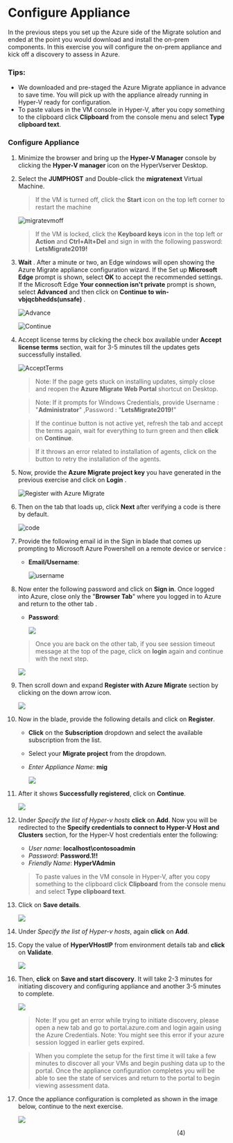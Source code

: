 # Configure Appliance

In the previous steps you set up the Azure side of the Migrate solution and ended at the point you would download and install the on-prem components.  In this exercise you will configure the on-prem appliance and kick off a discovery to assess in Azure.

### Tips:

  * We downloaded and pre-staged the Azure Migrate appliance in advance to save time.  You will pick up with the appliance already running in Hyper-V ready for configuration.
  * To paste values in the VM console in Hyper-V, after you copy something to the clipboard click **Clipboard** from the console menu and select **Type clipboard text**.


### Configure Appliance

1. Minimize the browser and bring up the **Hyper-V Manager** console by clicking the **Hyper-V manager** icon on the HyperVserver Desktop.
1. Select the **JUMPHOST** and Double-click  the **migratenext** Virtual Machine.

	>If the VM is turned off, click the **Start** icon on the top left corner to restart the machine
	
	![migratevmoff](image/migratevmoff.png)
	
	>If the VM is locked, click the **Keyboard keys** icon in the top left or **Action** and **Ctrl+Alt+Del** and sign in with the following password: **LetsMigrate2019!**

1. **Wait** . After a minute or two, an Edge windows will open showing the Azure Migrate appliance configuration wizard. If the Set up **Microsoft Edge** prompt is shown, select **OK** to accept the recommended settings. If the Microsoft Edge **Your connection isn't private** prompt is shown, select **Advanced** and then click on **Continue to win-vbjqcbhedds(unsafe)** .
   
   ![Advance](image/advanced.png)

   ![Continue](image/continueto.png)


1. Accept license terms by clicking the check box available under **Accept license terms** section, wait for 3-5 minutes till the updates gets successfully installed.
	
	![AcceptTerms](image/acceptterms.png)

	>Note: If the page gets stuck on installing updates, simply close and reopen the <strong>Azure Migrate Web Portal</strong> shortcut on Desktop.
	
	>Note: If it prompts for Windows Credentials, provide Username : "**Administrator**" ,Password : "**LetsMigrate2019!**" 
	
	>If the continue button is not active yet, refresh the tab and accept the terms again, wait for everything to turn green and then **click** on **Continue**.
	
	>If it throws an error related to installation of agents, click on the button to retry the installation of the agents.
	 
1. Now, provide the **Azure Migrate project key** you have generated in the previous exercise and click on **Login** .
 
   ![Register with Azure Migrate](image/providemigratekey.png)


1. Then on the tab that loads up, click **Next** after verifying a code is there by default.

	![code](image/code.png)

1. Provide the following email id in the Sign in blade that comes up prompting to Microsoft Azure Powershell on a remote device or service :
   * **Email/Username**: <inject key="AzureAdUserEmail"></inject>
	   
	 ![username](image/azureusername.png)
	 
1. Now enter the following password and click on **Sign in**. Once logged into Azure, close only the "**Browser Tab**" where you logged in to Azure and return to the other tab .
   * **Password**: <inject key="AzureAdUserPassword"></inject>	
   
        ![](image/azurepassword.png)	
   
   >Once you are back on the other tab, if you see session timeout message at the top of the page, click on **login** again and continue with the next step.
   
      ![](image/loginagain.png)
   
1. Then scroll down and expand **Register with Azure Migrate** section by clicking on the down arrow icon.

      ![](image/continue.png)
  
1.  Now in the blade, provide the following details and click on **Register**.

	* **Click** on the **Subscription** dropdown and select the available subscription from the list.
	* Select your **Migrate project** from the dropdown.
	* *Enter Appliance Name*: **mig**

      ![](image/register.png)

1. After it shows **Successfully registered**, click on **Continue**.

      ![](image/successreg.png)

1. Under *Specify the list of Hyper-v hosts* **click** on **Add**. Now you will be redirected to the **Specify credentials to connect to Hyper-V Host and Clusters** section, for the Hyper-V host credentials enter the following:

	* *User name*: **localhost\contosoadmin**
	* *Password*: **Password.1!!**
	* *Friendly Name*: **HyperVAdmin**

	>To paste values in the VM console in Hyper-V, after you copy something to the clipboard click **Clipboard** from the console menu and select **Type clipboard text**.
    
1. Click on **Save details**.

      ![](image/savedetails.png)

1. Under *Specify the list of Hyper-v hosts*, again **click** on **Add**.
1. Copy the value of **HyperVHostIP** from environment details tab and **click** on **Validate**.

      ![](image/hostvmip.png)

1. Then, **click** on **Save and start discovery**. It will take 2-3 minutes for initiating discovery and configuring appliance and another 3-5 minutes to complete.

      ![](image/saveandstart.png)
           
	>Note: If you get an error while trying to initiate discovery, please open a new tab and go to portal.azure.com and login again using the Azure Credentials.
	>Note: You might see this error if your azure session logged in earlier gets expired.
	
	>When you complete the setup for the first time it will take a few minutes to discover all your VMs and begin pushing data up to the portal.  Once the appliance configuration completes you will be able to see the state of services and return to the portal to begin viewing assessment data.

1. Once the appliance configuration is completed as shown in the image below, continue to the next exercise.

      ![](image/step19.png)  
	


&nbsp;&nbsp;&nbsp;&nbsp;&nbsp;&nbsp;&nbsp;&nbsp;&nbsp;&nbsp;&nbsp;&nbsp;&nbsp;&nbsp;&nbsp;&nbsp;&nbsp;&nbsp;&nbsp;&nbsp;&nbsp;&nbsp;&nbsp;&nbsp;&nbsp;&nbsp;&nbsp;&nbsp;&nbsp;&nbsp;&nbsp;&nbsp;&nbsp;&nbsp;&nbsp;&nbsp;&nbsp;&nbsp;&nbsp;&nbsp;&nbsp;&nbsp;&nbsp;&nbsp;&nbsp;&nbsp;&nbsp;&nbsp;&nbsp;&nbsp;&nbsp;&nbsp;&nbsp;&nbsp;&nbsp;&nbsp;&nbsp;&nbsp;&nbsp;&nbsp;&nbsp;&nbsp;&nbsp;&nbsp;&nbsp;&nbsp;&nbsp;&nbsp;&nbsp;&nbsp;&nbsp;&nbsp;&nbsp;&nbsp;&nbsp;&nbsp;&nbsp;&nbsp;&nbsp;&nbsp;&nbsp;&nbsp;&nbsp;&nbsp;&nbsp;&nbsp;&nbsp;&nbsp;&nbsp;&nbsp;&nbsp;&nbsp;&nbsp;&nbsp;&nbsp;&nbsp;&nbsp;&nbsp;&nbsp;(4)
